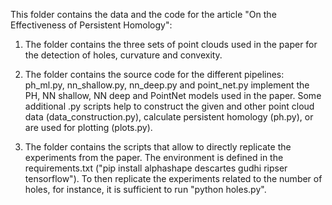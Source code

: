 This folder contains the data and the code for the article "On the Effectiveness of Persistent Homology":

1) The folder <DATASETS> contains the three sets of point clouds used in the paper for the detection of holes, curvature and convexity.

2) The folder <SRC> contains the source code for the different pipelines: ph_ml.py, nn_shallow.py, nn_deep.py and point_net.py implement the PH, NN shallow, NN deep and PointNet models used in the paper. Some additional .py scripts help to construct the given and other point cloud data (data_construction.py), calculate persistent homology (ph.py), or are used for plotting (plots.py).

3) The folder <experiments> contains the scripts that allow to directly replicate the experiments from the paper. The environment is defined in the requirements.txt ("pip install alphashape descartes gudhi ripser tensorflow"). To then replicate the experiments related to the number of holes, for instance, it is sufficient to run "python holes.py".
